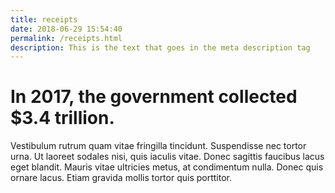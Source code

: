 ```yaml
---
title: receipts
date: 2018-06-29 15:54:40
permalink: /receipts.html
description: This is the text that goes in the meta description tag
---
```


# In 2017, the government collected <span class="strong">$3.4 trillion</span>.

<p id="lead-in">Vestibulum rutrum quam vitae fringilla tincidunt. Suspendisse nec tortor urna. Ut laoreet sodales nisi, quis iaculis vitae. Donec sagittis faucibus lacus eget blandit. Mauris vitae ultricies metus, at condimentum nulla. Donec quis ornare lacus. Etiam gravida mollis tortor quis porttitor.</p>

<div id="viz"></div>

<script src="./assets/receipts.js" />
